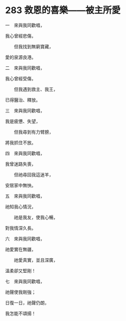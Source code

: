 # 283 救恩的喜樂——被主所愛

一　來與我同歡唱，

我心曾經悲傷，

　　但我找到無窮寶藏，

愛的泉源良港。

二　來與我同歡唱，

我心曾經受傷，

　　但我遇到救主、我王，

已得醫治、釋放。

三　來與我同歡唱，

我是疲憊、失望，

　　但我尋到有力臂膀，

將我抓住不放。

四　來與我同歡唱，

我曾迷路失喪，

　　但祂尋回我這迷羊，

安居家中無怏。

五　來與我同歡唱，

祂知我心情況，

　　祂是我友，使我心暢，

對我情深久長。

六　來與我同歡唱，

祂愛實在無疆，

　　祂愛真實，並且深廣，

溫柔卻又堅剛！

七　來與我同歡唱，

祂聲使我剛強；

日復一日，祂聲仍朗，

我怎能不頌揚！

